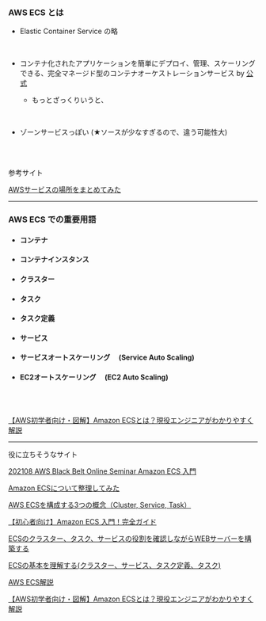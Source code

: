 ### AWS ECS とは

- Elastic Container Service の略

<br>

- コンテナ化されたアプリケーションを簡単にデプロイ、管理、スケーリングできる、完全マネージド型のコンテナオーケストレーションサービス by [公式](https://docs.aws.amazon.com/ja_jp/AmazonECS/latest/developerguide/Welcome.html)

    - もっとざっくりいうと、

<br>

- ゾーンサービスっぽい (★ソースが少なすぎるので、違う可能性大)
<br>
<br>

参考サイト

[AWSサービスの場所をまとめてみた](https://www.ikura-oisii.com/409/)

---

### AWS ECS での重要用語

- #### コンテナ
- #### コンテナインスタンス
- #### クラスター
- #### タスク
- #### タスク定義
- #### サービス
- #### サービスオートスケーリング　 (Service Auto Scaling)
- #### EC2オートスケーリング　 (EC2 Auto Scaling)

<br>
<br>

[【AWS初学者向け・図解】Amazon ECSとは？現役エンジニアがわかりやすく解説](https://o2mamiblog.com/aws-ecs-beginner/)


---

役に立ちそうなサイト

[202108 AWS Black Belt Online Seminar Amazon ECS 入門](https://www.slideshare.net/slideshow/202108-aws-black-belt-online-seminar-amazon-ecs/249971815)

[Amazon ECSについて整理してみた](https://qiita.com/zumax/items/e241894713016871301e#amazon-elastic-container-service-とは)

[AWS ECSを構成する3つの概念（Cluster, Service, Task）](https://scrapbox.io/keroxp/AWS_ECSを構成する3つの概念（Cluster,_Service,_Task）)

[【初心者向け】Amazon ECS 入門！完全ガイド](https://zenn.dev/issy/articles/zenn-ecs-overview)

[ECSのクラスター、タスク、サービスの役割を確認しながらWEBサーバーを構築する](https://qiita.com/jianyi/items/cf59487b4c0b7d129c3d)

[ECSの基本を理解する(クラスター、サービス、タスク定義、タスク)](https://envader.plus/article/180)

[AWS ECS解説](https://note.com/koguma_gunso/m/m692792744661)

[【AWS初学者向け・図解】Amazon ECSとは？現役エンジニアがわかりやすく解説](https://o2mamiblog.com/aws-ecs-beginner/)
